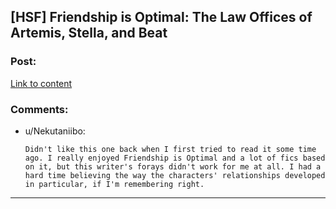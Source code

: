 ## [HSF] Friendship is Optimal: The Law Offices of Artemis, Stella, and Beat

### Post:

[Link to content](http://www.fimfiction.net/story/70441/friendship-is-optimal-the-law-offices-of-artemis-stella--beat#page/1)

### Comments:

- u/Nekutaniibo:
  ```
  Didn't like this one back when I first tried to read it some time ago. I really enjoyed Friendship is Optimal and a lot of fics based on it, but this writer's forays didn't work for me at all. I had a hard time believing the way the characters' relationships developed in particular, if I'm remembering right.
  ```

---

